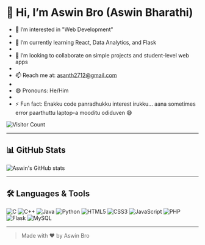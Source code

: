 # 👋 Hi, I’m Aswin Bro (Aswin Bharathi)

- 👀 I’m interested in "Web Development"
- 
- 🌱 I’m currently learning React, Data Analytics, and Flask
- 
- 💞️ I’m looking to collaborate on simple projects and student-level web apps
- 
- 📫 Reach me at: asanth2712@gmail.com
- 
- 😄 Pronouns: He/Him
- 
- ⚡ Fun fact: Enakku code panradhukku interest irukku… aana sometimes error paarthuttu laptop-a mooditu odiduven 😅

![Visitor Count](https://komarev.com/ghpvc/?username=Aswin-bharathi&color=blue)

---

## 📊 GitHub Stats  

![Aswin's GitHub stats](https://github-readme-stats.vercel.app/api?username=Aswin-bharathi&show_icons=true&theme=radical)

---

## 🛠️ Languages & Tools  

![C](https://img.shields.io/badge/-C-00599C?style=flat&logo=c)
![C++](https://img.shields.io/badge/-C++-00599C?style=flat&logo=c%2B%2B)
![Java](https://img.shields.io/badge/-Java-007396?style=flat&logo=java&logoColor=white)
![Python](https://img.shields.io/badge/-Python-3776AB?style=flat&logo=python&logoColor=white)
![HTML5](https://img.shields.io/badge/-HTML5-E34F26?style=flat&logo=html5&logoColor=white)
![CSS3](https://img.shields.io/badge/-CSS3-1572B6?style=flat&logo=css3)
![JavaScript](https://img.shields.io/badge/-JavaScript-F7DF1E?style=flat&logo=javascript&logoColor=black)
![PHP](https://img.shields.io/badge/-PHP-777BB4?style=flat&logo=php&logoColor=white)
![Flask](https://img.shields.io/badge/-Flask-000000?style=flat&logo=flask)
![MySQL](https://img.shields.io/badge/-MySQL-4479A1?style=flat&logo=mysql)

---

> Made with ❤️ by Aswin Bro
